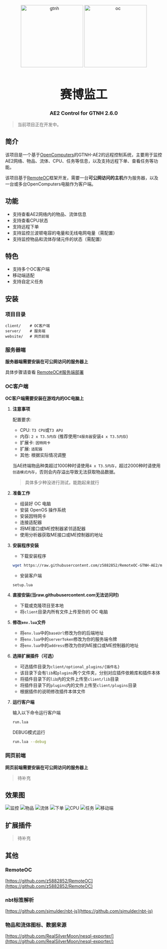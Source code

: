 
<p align="center">
  <img src="assets/gtnh.png" width="200" height="200" alt="gtnh">
  <img src="assets/oc.png" width="200" height="200" alt="oc">
</p>

<h1 align="center" style="font-size: 38px;">赛博监工</h1>
<h3 align="center">AE2 Control for GTNH 2.6.0</h3>


> 当前项目正在开发中。

## 简介

该项目是一个基于[OpenComputers](https://github.com/MightyPirates/OpenComputers)的GTNH-AE2的远程控制系统，主要用于监控AE2网络、物品、流体、CPU、任务等信息，以及支持远程下单、查看任务等功能。


该项目基于[RemoteOC](https://github.com/z5882852/RemoteOC)框架开发，需要一台**可公网访问的主机**作为服务器，以及一台或多台OpenComputers电脑作为客户端。


## 功能

- 支持查看AE2网络内的物品、流体信息
- 支持查看CPU状态
- 支持远程下单
- 支持监控兰波顿电容的电量和无线电网电量（需配置）
- 支持监控物品和流体存储元件的状态（需配置）


## 特色

- 支持多个OC客户端
- 移动端适配
- 支持自定义任务


## 安装

### 项目目录

```shell
client/    # OC客户端
server/    # 服务端
website/   # 网页前端
```

### 服务器端

**服务器端需要安装在可公网访问的服务器上**

具体步骤请查看 [RemoteOC#服务端部署](https://github.com/z5882852/RemoteOC?tab=readme-ov-file#%E6%9C%8D%E5%8A%A1%E7%AB%AF%E9%83%A8%E7%BD%B2)


### OC客户端

**OC客户端需要安装在游戏内的OC电脑上**


1. **注意事项**

    配置要求: 
    - CPU: `T3 CPU`或`T3 APU`
    - 内存: `2 x T3.5内存` (推荐使用`T4服务器`安装`4 x T3.5内存`)
    - 扩展卡: `因特网卡`
    - 扩展: `适配器`
    - 其他: 根据实际情况调整

    当AE终端物品种类超过1000种时请使用`4 x T3.5内存`，超过2000种时请使用`创造模式内存`，否则会内存溢出导致无法获取物品数据。
    > 具体多少种没进行测试，能跑起来就行

2. **准备工作**

    - 组装好 OC 电脑
    - 安装 OpenOS 操作系统
    - 安装因特网卡
    - 连接适配器
    - 将ME接口或ME控制器紧邻适配器
    - 使用分析器获取ME接口或ME控制器的地址

3. **安装程序安装**

    - 下载安装程序
    ```bash
    wget https://raw.githubusercontent.com/z5882852/RemoteOC-GTNH-AE2/main/client/setup.lua
    ```

    - 安装客户端
    ```bash
    setup.lua
    ```

4. **直接安装(当raw.githubusercontent.com无法访问时)**

    - 下载或克隆项目至本地
    - 将`client`目录内所有文件上传至你的 OC 电脑

5. **修改`env.lua`文件**

    - 将`env.lua`中的`baseUrl`修改为你的后端地址
    - 将`env.lua`中的`serverToken`修改为你的服务端令牌
    - 将`env.lua`中的`address`修改为你的ME接口或ME控制器的地址

6. **选择扩展插件（可选）**

    - 可选插件目录为`client/optional_plugins/{插件名}`
    - 该目录下会有`lib`和`plugins`两个文件夹，分别对应插件依赖库和插件本体
    - 将插件目录下的`lib`内的文件上传至`client/lib`目录
    - 将插件目录下的`plugins`内的文件上传至`client/plugins`目录
    - 根据插件的说明修改插件本体文件


7. **运行客户端**

    输入以下命令运行客户端
    ```bash
    run.lua
    ```

    DEBUG模式运行
    ```bash
    run.lua --debug
    ```


### 网页前端

**网页前端需要安装在可公网访问的服务器上**

> 待补充


## 效果图

![监控](assets/monitor.png)
![物品](assets/items.png)
![流体](assets/fluids.png)
![下单](assets/craft.png)
![CPU](assets/cpus.png)
![任务](assets/tasks.png)
![移动端](assets/mobile.png)


## 扩展插件

> 待补充


## 其他

### RemoteOC

[https://github.com/z5882852/RemoteOC](https://github.com/z5882852/RemoteOC)

### nbt标签解析

[https://github.com/sjmulder/nbt-js](https://github.com/sjmulder/nbt-js)

### 物品和流体图标、数据来源

[https://github.com/RealSilverMoon/nesql-exporter/](https://github.com/RealSilverMoon/nesql-exporter/)


